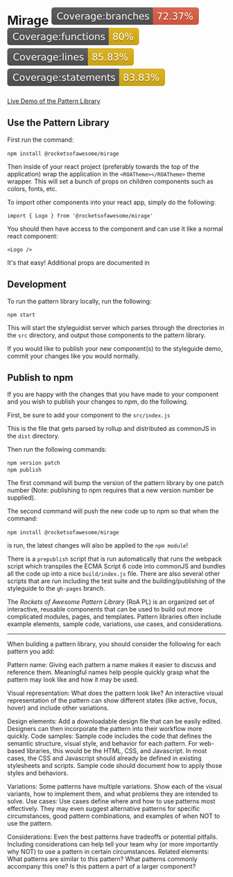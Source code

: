 # Mirage ![Branches](/coverage/badge-branches.svg)![Functions](/coverage/badge-functions.svg)![Lines](/coverage/badge-lines.svg)![Statements](/coverage/badge-statements.svg)

[Live Demo of the Pattern Library](https://rocketsofawesome.github.io/mirage/)

## Use the Pattern Library

First run the command:

`npm install @rocketsofawesome/mirage`

Then inside of your react project (preferably towards the top of the application) wrap the application in the `<ROATheme></ROATheme>` theme wrapper. This will set a bunch of props on children components such as colors, fonts, etc.

To import other components into your react app, simply do the following:

```
import { Logo } from '@rocketsofawesome/mirage'
```

You should then have access to the component and can use it like a normal react component:

```
<Logo />
```

It's that easy! Additional props are documented in

## Development

To run the pattern library locally, run the following:

```
npm start
```

This will start the styleguidist server which parses through the directories in the `src` directory, and output those components to the pattern library.

If you would like to publish your new component(s) to the styleguide demo, commit your changes like you would normally.

## Publish to npm

If you are happy with the changes that you have made to your component and you wish to publish your changes to npm, do the following.

First, be sure to add your component to the `src/index.js`

This is the file that gets parsed by rollup and distributed as commonJS in the `dist` directory.

Then run the following commands:
```
npm version patch
npm publish
```

The first command will bump the version of the pattern library by one patch number (Note: publishing to npm requires that a new version number be supplied).

The second command will push the new code up to npm so that when the command:

`npm install @rocketsofawesome/mirage`

is run, the latest changes will also be applied to the `npm module`!

There is a `prepublish` script that is run automatically that runs the webpack script which transpiles the ECMA Script 6 code into commonJS and bundles all the code up into a nice `build/index.js` file. There are also several other scripts that are run including the test suite and the building/publishing of the styleguide to the `gh-pages` branch.

The _Rockets of Awesome Pattern Library_ (RoA PL) is an organized set of interactive, reusable components that can be used to build out more complicated modules, pages, and templates. Pattern libraries often include example elements, sample code, variations, use cases, and considerations.
***
When building a pattern library, you should consider the following for each pattern you add:

Pattern name: Giving each pattern a name makes it easier to discuss and reference them. Meaningful names help people quickly grasp what the pattern may look like and how it may be used.

Visual representation: What does the pattern look like? An interactive visual representation of the pattern can show different states (like active, focus, hover) and include other variations.

Design elements: Add a downloadable design file that can be easily edited. Designers can then incorporate the pattern into their workflow more quickly. Code samples: Sample code includes the code that defines the semantic structure, visual style, and behavior for each pattern. For web-based libraries, this would be the HTML, CSS, and Javascript. In most cases, the CSS and Javascript should
already be defined in existing stylesheets and scripts. Sample code should document how to apply those styles and behaviors.

Variations: Some patterns have multiple variations. Show each of the visual variants, how to implement them, and what problems they are intended to solve. Use cases: Use cases define where and how to use patterns most effectively. They may even suggest alternative patterns for specific circumstances, good pattern combinations, and examples of when NOT to use the pattern.

Considerations: Even the best patterns have tradeoffs or potential pitfalls. Including considerations can help tell your team why (or more importantly why NOT) to use a pattern in certain circumstances. Related elements: What patterns are similar to this pattern? What patterns commonly accompany this one? Is this pattern a part of a larger component?
